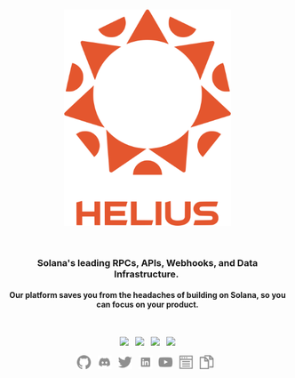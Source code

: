 <br>

<p align="center"><img width="300" src="/img/HeliusLogo.png" alt="Helius Logo"></p>

<br>

<h3 align="center">Solana's leading RPCs, APIs, Webhooks, and Data Infrastructure.&nbsp;</h3>
<h4 align="center">Our platform saves you from the headaches of building on Solana, so you can focus on your product.</h4>

<br>

<p align="center">
	<a href="https://discord.gg/helius"><img src="https://img.shields.io/discord/992616840251584633?label=Discord&style=flat-square&color=5a66f6"></a>
	&nbsp;
	<a href="https://twitter.com/heliuslabs"><img src="https://img.shields.io/badge/Twitter-Follow_us-1d9bf0.svg?style=flat-square"></a>
	&nbsp;
	<a href="https://www.linkedin.com/company/heliusapi/"><img src="https://img.shields.io/badge/Linkedin-Connect_with_us-0a66c2.svg?style=flat-square"></a>
	&nbsp;
	<a href="mailto:info@helius.xyz"><img src="https://img.shields.io/badge/Email-Get_in_contact-blue?style=flat-square"></a>
</p>

<p align="center">
	<a href="https://github.com/helius-labs"><img height="25" src="/img/social/github.svg" alt="Github"></a>
	&nbsp;
	<a href="https://discord.gg/helius"><img height="25" src="/img/social/discord.svg" alt="Discord"></a>
	&nbsp;
	<a href="https://twitter.com/heliuslabs"><img height="25" src="/img/social/twitter.svg" alt="Twitter"></a>
	&nbsp;
	<a href="https://www.linkedin.com/company/heliusapi/"><img height="25" src="/img/social/linkedin.svg" alt="LinkedIn"></a>
	&nbsp;
	<a href="https://www.youtube.com/@helius_labs"><img height="25" src="/img/social/youtube.svg" alt="Youtube"></a>
	&nbsp;
	<a href="https://www.helius.dev/blog"><img height="25" src="/img/social/blog.svg" alt="Blog"></a>
	&nbsp;
	<a href="https://docs.helius.xyz/welcome/what-is-helius"><img height="25" src="/img/social/docs.svg" alt="Docs"></a>
	&nbsp;
</p>

